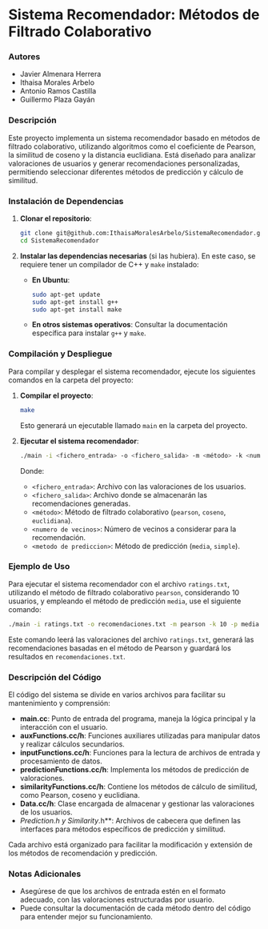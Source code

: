 # Sistema Recomendador: Métodos de Filtrado Colaborativo

### Autores

- Javier Almenara Herrera
- Ithaisa Morales Arbelo
- Antonio Ramos Castilla
- Guillermo Plaza Gayán

### Descripción

Este proyecto implementa un sistema recomendador basado en métodos de filtrado colaborativo, utilizando algoritmos como el coeficiente de Pearson, la similitud de coseno y la distancia euclidiana. Está diseñado para analizar valoraciones de usuarios y generar recomendaciones personalizadas, permitiendo seleccionar diferentes métodos de predicción y cálculo de similitud.

### Instalación de Dependencias

1. **Clonar el repositorio**:  

   ```bash
   git clone git@github.com:IthaisaMoralesArbelo/SistemaRecomendador.git
   cd SistemaRecomendador
   ```

2. **Instalar las dependencias necesarias** (si las hubiera). En este caso, se requiere tener un compilador de C++ y `make` instalado:

   - **En Ubuntu**:  

     ```bash
     sudo apt-get update
     sudo apt-get install g++
     sudo apt-get install make
     ```

   - **En otros sistemas operativos**: Consultar la documentación específica para instalar `g++` y `make`.

### Compilación y Despliegue

Para compilar y desplegar el sistema recomendador, ejecute los siguientes comandos en la carpeta del proyecto:

1. **Compilar el proyecto**:  
  
   ```bash
   make
   ```
  
   Esto generará un ejecutable llamado `main` en la carpeta del proyecto.

2. **Ejecutar el sistema recomendador**:  

   ```bash
   ./main -i <fichero_entrada> -o <fichero_salida> -m <método> -k <numero de vecinos> -p <metodo de prediccion>
   ```

   Donde:
   - `<fichero_entrada>`: Archivo con las valoraciones de los usuarios.
   - `<fichero_salida>`: Archivo donde se almacenarán las recomendaciones generadas.
   - `<método>`: Método de filtrado colaborativo (`pearson`, `coseno`, `euclidiana`).
   - `<numero de vecinos>`: Número de vecinos a considerar para la recomendación.
   - `<metodo de prediccion>`: Método de predicción (`media`, `simple`).

### Ejemplo de Uso

Para ejecutar el sistema recomendador con el archivo `ratings.txt`, utilizando el método de filtrado colaborativo `pearson`, considerando 10 usuarios, y empleando el método de predicción `media`, use el siguiente comando:

```bash
./main -i ratings.txt -o recomendaciones.txt -m pearson -k 10 -p media
```

Este comando leerá las valoraciones del archivo `ratings.txt`, generará las recomendaciones basadas en el método de Pearson y guardará los resultados en `recomendaciones.txt`.

### Descripción del Código

El código del sistema se divide en varios archivos para facilitar su mantenimiento y comprensión:

- **main.cc**: Punto de entrada del programa, maneja la lógica principal y la interacción con el usuario.
- **auxFunctions.cc/h**: Funciones auxiliares utilizadas para manipular datos y realizar cálculos secundarios.
- **inputFunctions.cc/h**: Funciones para la lectura de archivos de entrada y procesamiento de datos.
- **predictionFunctions.cc/h**: Implementa los métodos de predicción de valoraciones.
- **similarityFunctions.cc/h**: Contiene los métodos de cálculo de similitud, como Pearson, coseno y euclidiana.
- **Data.cc/h**: Clase encargada de almacenar y gestionar las valoraciones de los usuarios.
- **Prediction*.h y Similarity*.h**: Archivos de cabecera que definen las interfaces para métodos específicos de predicción y similitud.

Cada archivo está organizado para facilitar la modificación y extensión de los métodos de recomendación y predicción.

### Notas Adicionales

- Asegúrese de que los archivos de entrada estén en el formato adecuado, con las valoraciones estructuradas por usuario.
- Puede consultar la documentación de cada método dentro del código para entender mejor su funcionamiento.
